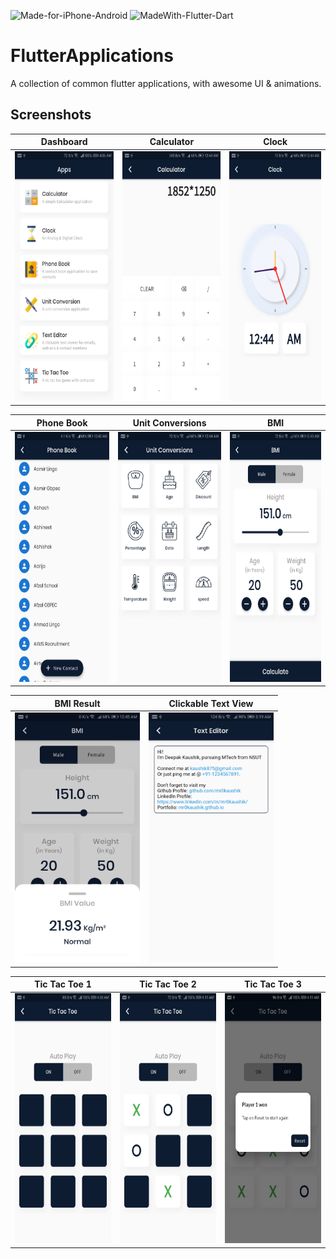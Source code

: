 ![Made-for-iPhone-Android](https://img.shields.io/static/v1?label=Made%20For&message=iPhone%20|%20Android%20&color=blue) ![MadeWith-Flutter-Dart](https://img.shields.io/static/v1?label=Made%20With&message=Flutter%20|%20Dart%20&color=blue)

# FlutterApplications

A collection of common flutter applications, with awesome UI & animations.

## Screenshots


| Dashboard     | Calculator  | Clock  | 
|---------------|-----------------|-----------------|
|<img width="200px" height="400px" src="https://github.com/mr0kaushik/FlutterApplications/blob/master/screens/dashboard.jpg"/>|<img width="200px" height="400px" src="https://github.com/mr0kaushik/FlutterApplications/blob/master/screens/calculator.jpg"/>|<img width="200px" height="400px" src="https://github.com/mr0kaushik/FlutterApplications/blob/master/screens/clock.jpg"/>|

| Phone Book | Unit Conversions | BMI |
|-------------------|--------------------|-----|
|<img width="200px" height="400px" src="https://github.com/mr0kaushik/FlutterApplications/blob/master/screens/phone_book.jpg"/>|<img width="200px" height="400px" src="https://github.com/mr0kaushik/FlutterApplications/blob/master/screens/unit_conversions.jpg"/>|<img width="200px" height="400px" src="https://github.com/mr0kaushik/FlutterApplications/blob/master/screens/bmi.jpg"/>|

| BMI Result     | Clickable Text View  |
|----------------|----------------------|
|<img width="200px" height="400px" src="https://github.com/mr0kaushik/FlutterApplications/blob/master/screens/bmi_result.jpg"/>|<img width="200px" height="400px" src="https://github.com/mr0kaushik/FlutterApplications/blob/master/screens/text_viewer.jpg"/>|

| Tic Tac Toe 1 | Tic Tac Toe 2 | Tic Tac Toe 3 |
|--------------------|--------|----------|
|<img width="200px" height="400px" src="https://github.com/mr0kaushik/FlutterApplications/blob/master/screens/tic_tac_toe.jpg"/>|<img width="200px" height="400px" src="https://github.com/mr0kaushik/FlutterApplications/blob/master/screens/tic-tac-toe-mid.jpg"/>|<img width="200px" height="400px" src="https://github.com/mr0kaushik/FlutterApplications/blob/master/screens/ttt-won.jpg"/>|
